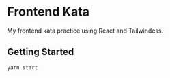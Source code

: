 # Frontend Kata

My frontend kata practice using React and Tailwindcss.

## Getting Started

```
yarn start
```
